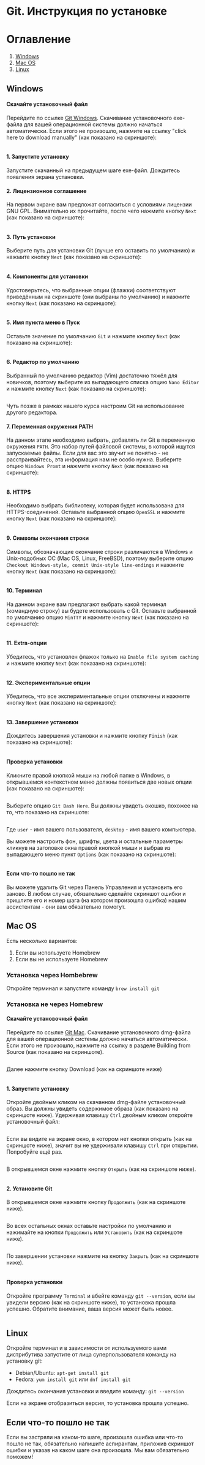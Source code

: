 # Git. Инструкция по установке

# Оглавление
1. [Windows](#windows)
2. [Mac OS](#mac)
3. [Linux](#linux)

## Windows
<a name="windows"></a> 
#### Скачайте установочный файл

Перейдите по ссылке [Git Windows](https://git-scm.com/download/win). Скачивание установочного exe-файла для вашей операционной системы должно начаться автоматически. Если этого не произошло, нажмите на ссылку "click here to download manually" (как показано на скриншоте):

<img src="img/1.jpg" alt="">

#### 1. Запустите установку
Запустите скачанный на предыдущем шаге exe-файл. Дождитесь появления экрана установки. 

#### 2. Лицензионное соглашение
На первом экране вам предложат согласиться с условиями лицензии GNU GPL. Внимательно их прочитайте, после чего нажмите кнопку `Next` (как показано на скриншоте):

<img src="img/2.png" alt="">

#### 3. Путь установки
Выберите путь для установки Git (лучше его оставить по умолчанию) и нажмите кнопку `Next` (как показано на скриншоте):

<img src="img/3.png" alt="">

#### 4. Компоненты для установки
Удостоверьтесь, что выбранные опции (флажки) соответствуют приведённым на скриншоте (они выбраны по умолчанию) и нажмите кнопку `Next` (как показано на скриншоте):

<img src="img/4.png" alt="">

#### 5. Имя пункта меню в Пуск
Оставьте значение по умолчанию `Git` и нажмите кнопку `Next` (как показано на скриншоте):

<img src="img/5.png" alt="">

#### 6. Редактор по умолчанию
Выбранный по умолчанию редактор (Vim) достаточно тяжёл для новичков, поэтому выберите из выпадающего списка опцию `Nano Editor` и нажмите кнопку `Next` (как показано на скриншоте):

<img src="img/6.png" alt="">

Чуть позже в рамках нашего курса настроим Git на использование другого редактора.

#### 7. Переменная окружения PATH
На данном этапе необходимо выбрать, добавлять ли Git в переменную окружения `PATH`. Это набор путей файловой системы, в которой ищутся запускаемые файлы. Если для вас это звучит не понятно - не расстраивайтесь, эта информация нам не особо нужна. Выберите опцию `Windows Promt` и нажмите кнопку `Next` (как показано на скриншоте):

<img src="img/7.png" alt="">

#### 8. HTTPS
Необходимо выбрать библиотеку, которая будет использована для HTTPS-соединений. Оставьте выбранной опцию `OpenSSL` и нажмите кнопку `Next` (как показано на скриншоте):

<img src="img/8.png" alt="">

#### 9. Символы окончания строки
Символы, обозначающие окончание строки различаются в Windows и Unix-подобных ОС (Mac OS, Linux, FreeBSD), поэтому выберите опцию `Checkout Windows-style, commit Unix-style line-endings` и нажмите кнопку `Next` (как показано на скриншоте):

<img src="img/9.png" alt="">

#### 10. Терминал
На данном экране вам предлагают выбрать какой терминал (командную строку) вы будете использовать с Git. Оставьте выбранной по умолчанию опцию `MinTTY` и нажмите кнопку `Next` (как показано на скриншоте):

<img src="img/10.png" alt="">

#### 11. Extra-опции
Убедитесь, что установлен флажок только на `Enable file system caching` и нажмите кнопку `Next` (как показано на скриншоте):

<img src="img/11.png" alt="">

#### 12. Экспериментальные опции
Убедитесь, что все экспериментальные опции отключены и нажмите кнопку `Next` (как показано на скриншоте):

<img src="img/12.png" alt="">

#### 13. Завершение установки
Дождитесь завершения установки и нажмите кнопку `Finish` (как показано на скриншоте):

<img src="img/13.png" alt="">

#### Проверка установки
Кликните правой кнопкой мыши на любой папке в Windows, в открывшемся контекстном меню должны появиться две новых опции (как показано на скриншоте):

<img src="img/14.png" alt="">

Выберите опцию `Git Bash Here`. Вы должны увидеть окошко, похожее на то, что показано на скриншоте:

<img src="img/15.png" alt="">

Где `user` - имя вашего пользователя, `desktop` - имя вашего компьютера.

Вы можете настроить фон, шрифты, цвета и остальные параметры кликнув на заголовке окна правой кнопкой мыши и выбрав из выпадающего меню пункт `Options` (как показано на скриншоте):

<img src="img/16.png" alt="">

#### Если что-то пошло не так
Вы можете удалить Git через Панель Управления и установить его заново. В любом случае, обязательно сделайте скриншот ошибки и пришлите его и номер шага (на котором произошла ошибка) нашим ассистентам - они вам обязательно помогут.

## Mac OS
<a name="mac"></a> 
Есть несколько вариантов:
1. Если вы используете Homebrew
2. Если вы не используете Homebrew


### Установка через Hombebrew

Откройте терминал и запустите команду `brew install git`

### Установка не через Homebrew

#### Скачайте установочный файл

Перейдите по ссылке [Git Mac](https://git-scm.com/download/mac). Скачивание установочного dmg-файла для вашей операционной системы должно начаться автоматически. Если этого не произошло, нажмите на ссылку в разделе Building from Source (как показано на скриншоте).

<img src="img/17.jpg" alt="">

Далее нажмите кнопку Download (как на скриншоте ниже)

<img src="img/25.png" alt="">

#### 1. Запустите установку

Откройте двойным кликом на скачанном dmg-файле установочный образ. Вы должны увидеть содержимое образа (как показано на скриншоте ниже). Удерживая клавишу `Ctrl` двойным кликом откройте установочный файл:

<img src="img/18.jpg" alt="">

Если вы видите на экране окно, в котором нет кнопки открыть (как на скриншоте ниже), значит вы не удерживали клавишу `Ctrl` при открытии. Попробуйте ещё раз.

<img src="img/19.jpg" alt="">

В открывшемся окне нажмите кнопку `Открыть` (как на скриншоте ниже).

<img src="img/20.jpg" alt="">

#### 2. Установите Git

В открывшемся окне нажмите кнопку `Продолжить` (как на скриншоте ниже).

<img src="img/21.jpg" alt="">

Во всех остальных окнах оставьте настройки по умолчанию и нажимайте на кнопки `Продолжить` или `Установить` (как на скриншоте ниже).

<img src="img/22.jpg" alt="">

По завершении установки нажмите на кнопку `Закрыть` (как на скриншоте ниже).

<img src="img/23.jpg" alt="">


#### Проверка установки

Откройте программу `Terminal` и вбейте команду `git --version`, если вы увидели версию (как на скриншоте ниже), то установка прошла успешно. Обратите внимание, ваша версия может быть новее.

<img src="img/24.jpg" alt="">


## Linux
<a name="linux"></a> 
Откройте терминал и в зависимости от используемого вами дистрибутива запустите от лица суперпользователя команду на установку git:

* Debian/Ubuntu: `apt-get install git`
* Fedora: `yum install git` или `dnf install git`

Дождитесь окончания установки и введите команду: `git --version`

Если на экране отобразиться версия, то установка прошла успешно.

## Если что-то пошло не так

Если вы застряли на каком-то шаге, произошла ошибка или что-то пошло не так, обязательно напишите аспирантам, приложив скриншот ошибки и указав на каком шаге она произошла. Мы вам обязательно поможем!
